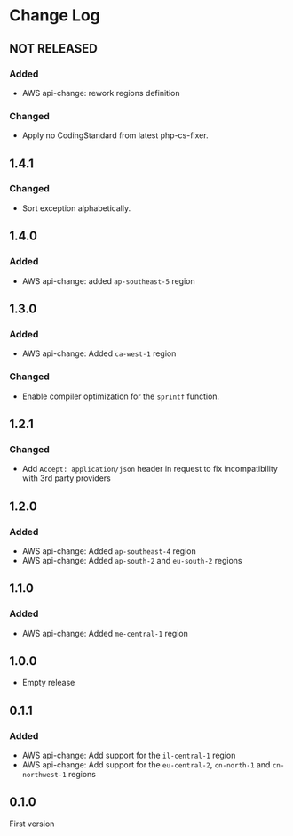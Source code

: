 # Change Log

## NOT RELEASED

### Added

- AWS api-change: rework regions definition

### Changed

- Apply no CodingStandard from latest php-cs-fixer.

## 1.4.1

### Changed

- Sort exception alphabetically.

## 1.4.0

### Added

- AWS api-change: added `ap-southeast-5` region

## 1.3.0

### Added

- AWS api-change: Added `ca-west-1` region

### Changed

- Enable compiler optimization for the `sprintf` function.

## 1.2.1

### Changed

- Add `Accept: application/json` header in request to fix incompatibility with 3rd party providers

## 1.2.0

### Added

- AWS api-change: Added `ap-southeast-4` region
- AWS api-change: Added `ap-south-2` and `eu-south-2` regions

## 1.1.0

### Added

- AWS api-change: Added `me-central-1` region

## 1.0.0

- Empty release

## 0.1.1

### Added

- AWS api-change: Add support for the `il-central-1` region
- AWS api-change: Add support for the `eu-central-2`, `cn-north-1` and `cn-northwest-1` regions

## 0.1.0

First version
